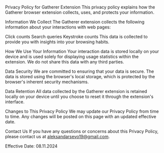 Privacy Policy for Gatherer Extension
This privacy policy explains how the Gatherer browser extension collects, uses, and protects your information.

Information We Collect
The Gatherer extension collects the following information about your interactions with web pages:

Click counts
Search queries
Keystroke counts
This data is collected to provide you with insights into your browsing habits.

How We Use Your Information
Your interaction data is stored locally on your device and is used solely for displaying usage statistics within the extension. We do not share this data with any third parties.

Data Security
We are committed to ensuring that your data is secure. The data is stored using the browser's local storage, which is protected by the browser's inherent security mechanisms.

Data Retention
All data collected by the Gatherer extension is retained locally on your device until you choose to reset it through the extension's interface.

Changes to This Privacy Policy
We may update our Privacy Policy from time to time. Any changes will be posted on this page with an updated effective date.

Contact Us
If you have any questions or concerns about this Privacy Policy, please contact us at aleksandarsevo19@gmail.com.

Effective Date: 08.11.2024
